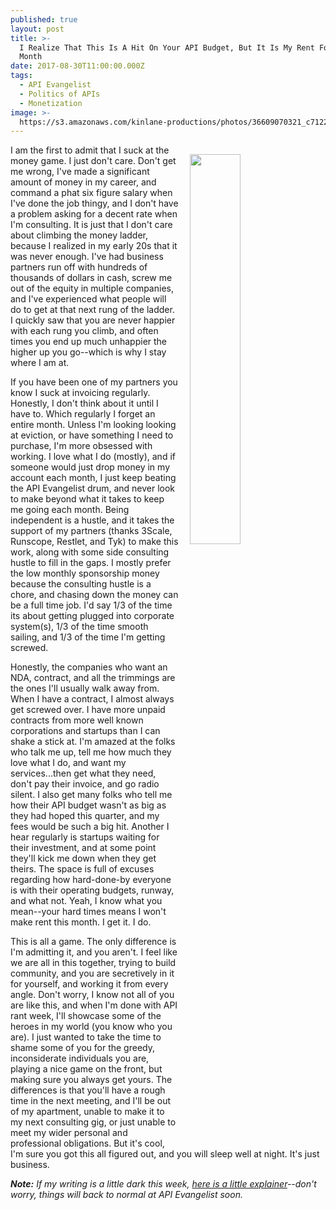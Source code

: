 ```yaml
---
published: true
layout: post
title: >-
  I Realize That This Is A Hit On Your API Budget, But It Is My Rent For This
  Month
date: 2017-08-30T11:00:00.000Z
tags:
  - API Evangelist
  - Politics of APIs
  - Monetization
image: >-
  https://s3.amazonaws.com/kinlane-productions/photos/36609070321_c7122be05f_z.jpg
---
```

<p><img src="https://s3.amazonaws.com/kinlane-productions/photos/36609070321_c7122be05f_z.jpg" align="right" width="40%" style="padding: 15px;" /></p>I am the first to admit that I suck at the money game. I just don't care. Don't get me wrong, I've made a significant amount of money in my career, and command a phat six figure salary when I've done the job thingy, and I don't have a problem asking for a decent rate when I'm consulting. It is just that I don't care about climbing the money ladder, because I realized in my early 20s that it was never enough. I've had business partners run off with hundreds of thousands of dollars in cash, screw me out of the equity in multiple companies, and I've experienced what people will do to get at that next rung of the ladder. I quickly saw that you are never happier with each rung you climb, and often times you end up much unhappier the higher up you go--which is why I stay where I am at.

If you have been one of my partners you know I suck at invoicing regularly. Honestly, I don't think about it until I have to. Which regularly I forget an entire month. Unless I'm looking looking at eviction, or have something I need to purchase, I'm more obsessed with working. I love what I do (mostly), and if someone would just drop money in my account each month, I just keep beating the API Evangelist drum, and never look to make beyond what it takes to keep me going each month. Being independent is a hustle, and it takes the support of my partners (thanks 3Scale, Runscope, Restlet, and Tyk) to make this work, along with some side consulting hustle to fill in the gaps. I mostly prefer the low monthly sponsorship money because the consulting hustle is a chore, and chasing down the money can be a full time job. I'd say 1/3 of the time its about getting plugged into corporate system(s), 1/3 of the time smooth sailing, and 1/3 of the time I'm getting screwed.

Honestly, the companies who want an NDA, contract, and all the trimmings are the ones I'll usually walk away from. When I have a contract, I almost always get screwed over. I have more unpaid contracts from more well known corporations and startups than I can shake a stick at. I'm amazed at the folks who talk me up, tell me how much they love what I do, and want my services...then get what they need, don't pay their invoice, and go radio silent. I also get many folks who tell me how their API budget wasn't as big as they had hoped this quarter, and my fees would be such a big hit. Another I hear regularly is startups waiting for their investment, and at some point they'll kick me down when they get theirs. The space is full of excuses regarding how hard-done-by everyone is with their operating budgets, runway, and what not. Yeah, I know what you mean--your hard times means I won't make rent this month. I get it. I do.

This is all a game. The only difference is I'm admitting it, and you aren't. I feel like we are all in this together, trying to build community, and you are secretively in it for yourself, and working it from every angle. Don't worry, I know not all of you are like this, and when I'm done with API rant week, I'll showcase some of the heroes in my world (you know who you are). I just wanted to take the time to shame some of you for the greedy, inconsiderate individuals you are, playing a nice game on the front, but making sure you always get yours. The differences is that you'll have a rough time in the next meeting, and I'll be out of my apartment, unable to make it to my next consulting gig, or just unable to meet my wider personal and professional obligations. But it's cool, I'm sure you got this all figured out, and you will sleep well at night. It's just business.

_**Note:** If my writing is a little dark this week, [here is a little explainer](http://apievangelist.com/2017/08/28/api-rant-vs-api-research/)--don't worry, things will back to normal at API Evangelist soon._
